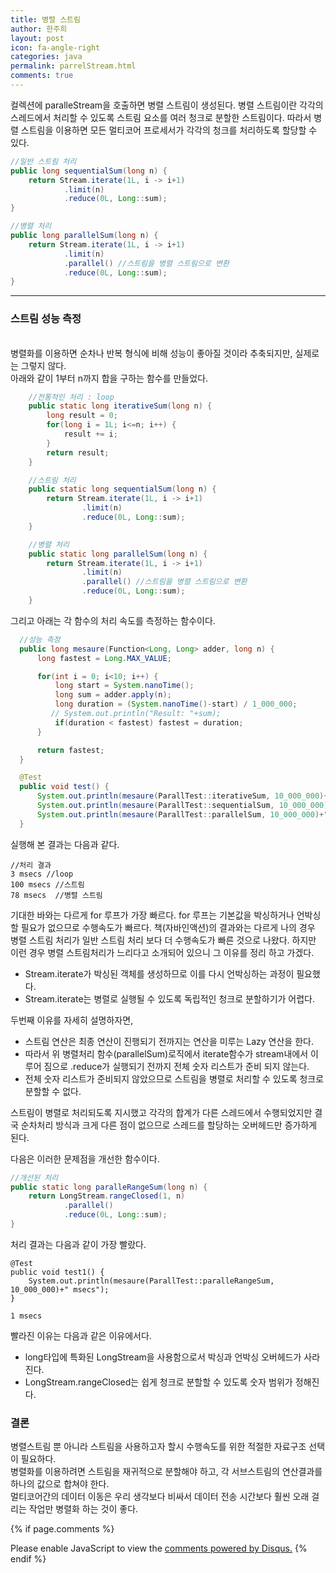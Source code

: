 ```yaml
---
title: 병렬 스트림
author: 한주희
layout: post
icon: fa-angle-right
categories: java
permalink: parrelStream.html
comments: true
---
```


컬렉션에 paralleStream을 호출하면 <bold>병렬 스트림</bold>이 생성된다. 병렬 스트림이란 각각의 스레드에서
처리할 수 있도록 스트림 요소를 여러 청크로 분할한 스트림이다. 따라서 병렬 스트림을 이용하면 모든 멀티코어 프로세서가
각각의 청크를 처리하도록 할당할 수 있다.

```JAVA
//일반 스트림 처리
public long sequentialSum(long n) {
    return Stream.iterate(1L, i -> i+1)
            .limit(n)
            .reduce(0L, Long::sum);
}

//병렬 처리
public long parallelSum(long n) {
    return Stream.iterate(1L, i -> i+1)
            .limit(n)
            .parallel() //스트림을 병렬 스트림으로 변환
            .reduce(0L, Long::sum);
}
```
---
### 스트림 성능 측정
<br>병렬화를 이용하면 순차나 반복 형식에 비해 성능이 좋아질 것이라 추축되지만, 실제로는 그렇지 않다.
<br>아래와 같이 1부터 n까지 합을 구하는 함수를 만들었다.
```JAVA
    //전통적인 처리 : loop
    public static long iterativeSum(long n) {
        long result = 0;
        for(long i = 1L; i<=n; i++) {
            result += i;
        }
        return result;
    }

    //스트림 처리
    public static long sequentialSum(long n) {
        return Stream.iterate(1L, i -> i+1)
                .limit(n)
                .reduce(0L, Long::sum);
    }

    //병렬 처리
    public static long parallelSum(long n) {
        return Stream.iterate(1L, i -> i+1)
                .limit(n)
                .parallel() //스트림을 병렬 스트림으로 변환
                .reduce(0L, Long::sum);
    }
```
그리고 아래는 각 함수의 처리 속도를 측정하는 함수이다.
```JAVA
  //성능 측정
  public long mesaure(Function<Long, Long> adder, long n) {
      long fastest = Long.MAX_VALUE;

      for(int i = 0; i<10; i++) {
          long start = System.nanoTime();
          long sum = adder.apply(n);
          long duration = (System.nanoTime()-start) / 1_000_000;
         // System.out.println("Result: "+sum);
          if(duration < fastest) fastest = duration;
      }

      return fastest;
  }

  @Test
  public void test() {
      System.out.println(mesaure(ParallTest::iterativeSum, 10_000_000)+" msecs");
      System.out.println(mesaure(ParallTest::sequentialSum, 10_000_000)+" msecs");
      System.out.println(mesaure(ParallTest::parallelSum, 10_000_000)+" msecs");
  }
```
실행해 본 결과는 다음과 같다.
```
//처리 결과
3 msecs //loop
100 msecs //스트림
78 msecs  //병렬 스트림
```
 기대한 바와는 다르게 for 루프가 가장 빠르다. for 루프는 기본값을 박싱하거나 언박싱할 필요가 없으므로 수행속도가 빠르다.
 책(자바인액션)의 결과와는 다르게 나의 경우 병렬 스트림 처리가 일반 스트림 처리 보다 더 수행속도가 빠른 것으로 나왔다.
 하지만 이런 경우 병렬 스트림처리가 느리다고 소개되어 있으니 그 이유를 정리 하고 가겠다.
  * Stream.iterate가 박싱된 객체를 생성하므로 이를 다시 언박싱하는 과정이 필요했다.
  * Stream.iterate는 병렬로 실행될 수 있도록 독립적인 청크로 분할하기가 어렵다.

 두번째 이유를 자세히 설명하자면,
   * 스트림 연산은 최종 연산이 진행되기 전까지는 연산을 미루는 Lazy 연산을 한다.
   * 따라서 위 병렬처리 함수(parallelSum)로직에서 iterate함수가 stream내에서 이루어 짐으로 .reduce가 실행되기 전까지 전체 숫자 리스트가 준비 되지 않는다.
   * 전체 숫자 리스트가 준비되지 않았으므로 스트림을 병렬로 처리할 수 있도록 청크로 분할할 수 없다.

   스트림이 병렬로 처리되도록 지시했고 각각의 합계가 다른 스레드에서 수행되었지만 결국 순차처리 방식과 크게 다른 점이 없으므로
   스레드를 할당하는 오버헤드만 증가하게 된다.

   다음은 이러한 문제점을 개선한 함수이다.
```JAVA
//개선된 처리
public static long paralleRangeSum(long n) {
    return LongStream.rangeClosed(1, n)
            .parallel()
            .reduce(0L, Long::sum);
}
```   
처리 결과는 다음과 같이 가장 빨랐다.
```
@Test
public void test1() {
    System.out.println(mesaure(ParallTest::paralleRangeSum, 10_000_000)+" msecs");
}

1 msecs
```
  빨라진 이유는 다음과 같은 이유에서다.
  * long타입에 특화된 LongStream을 사용함으로서 박싱과 언박싱 오버헤드가 사라진다.
  * LongStream.rangeClosed는 쉽게 청크로 분할할 수 있도록 숫자 범위가 정해진다.

### 결론
 병렬스트림 뿐 아니라 스트림을 사용하고자 할시 수행속도를 위한 적절한 자료구조 선택이 필요하다.
<br>병렬화를 이용하려면 스트림을 재귀적으로 분할해야 하고, 각 서브스트림의 연산결과를 하나의 값으로 합쳐야 한다.
<br>멀티코어간의 데이터 이동은 우리 생각보다 비싸서 데이터 전송 시간보다 훨씬 오래 걸리는 작업만 병렬화 하는 것이 좋다.


{% if page.comments %}

<div id="disqus_thread"></div>
<script>
  /**
  *  RECOMMENDED CONFIGURATION VARIABLES: EDIT AND UNCOMMENT THE SECTION BELOW TO INSERT DYNAMIC VALUES FROM YOUR PLATFORM OR CMS.
  *  LEARN WHY DEFINING THESE VARIABLES IS IMPORTANT: https://disqus.com/admin/universalcode/#configuration-variables*/
  /*
  var disqus_config = function () {
  this.page.url = PAGE_URL;  // Replace PAGE_URL with your page's canonical URL variable
  this.page.identifier = PAGE_IDENTIFIER; // Replace PAGE_IDENTIFIER with your page's unique identifier variable
  };
  */
  (function() { // DON'T EDIT BELOW THIS LINE
  var d = document, s = d.createElement('script');
  s.src = 'https://juhee-studynote.disqus.com/embed.js';
  s.setAttribute('data-timestamp', +new Date());
  (d.head || d.body).appendChild(s);
  })();
</script>
<noscript>Please enable JavaScript to view the <a href="https://disqus.com/?ref_noscript">comments powered by Disqus.</a></noscript>
{% endif %}
